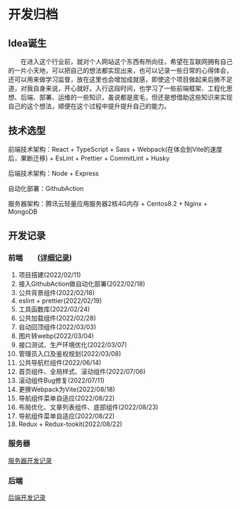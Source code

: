 # 开发归档

## Idea诞生
&emsp;&emsp;在进入这个行业前，就对个人网站这个东西有所向往，希望在互联网拥有自己的一片小天地，可以把自己的想法都实现出来，也可以记录一些日常的心得体会，还可以用来做学习监督，放在这里也会增加成就感，即使这个项目做起来后微不足道，对我自身来说，开心就好。入行这段时间，也学习了一些前端框架、工程化思想、后端、部署、运维的一些知识，虽说都是皮毛，但还是想借助这些知识来实现自己的这个想法，顺便在这个过程中提升提升自己的能力。

## 技术选型
前端技术架构：React + TypeScript + Sass + Webpack(在体会到Vite的速度后，果断迁移) + EsLint + Prettier + CommitLint + Husky

后端技术架构：Node + Express

自动化部署：GithubAction

服务器架构：腾讯云轻量应用服务器2核4G内存 + Centos8.2 + Nginx + MongoDB

## 开发记录

### 前端&emsp;&emsp;([详细记录](./README_FRONT.md))
1. 项目搭建(2022/02/11)
2. 接入GithubAction做自动化部署(2022/02/18)
3. 公共背景组件(2022/02/18)
4. eslint + prettier(2022/02/19)
5. 工具函数库(2022/02/24)
6. 公共加载组件(2022/02/28)
7. 自动回顶组件(2022/03/03)
8. 图片转webp(2022/03/04)
9. 接口测试、生产环境优化(2022/03/07)
10. 管理员入口及鉴权规划(2022/03/08)
11. 公共导航栏组件(2022/06/14)
12. 首页组件、全局样式、滚动组件(2022/07/06)
13. 滚动组件Bug修复(2022/07/11)
14. 更换Webpack为Vite(2022/08/18)
15. 导航组件菜单自适应(2022/08/22)
16. 布局优化、文章列表组件、底部组件(2022/08/23)
17. 导航组件菜单自适应(2022/08/22)
18. Redux + Redux-tookit(2022/08/22)

### 服务器&emsp;&emsp;
[服务器开发记录]()


### 后端&emsp;&emsp;
[后端开发记录]()

